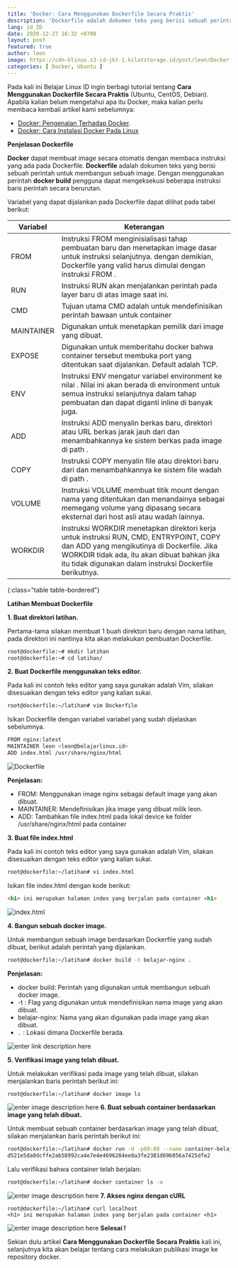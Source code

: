 ```yaml
---
title: 'Docker: Cara Menggunakan Dockerfile Secara Praktis'
description: 'Dockerfile adalah dokumen teks yang berisi sebuah perintah untuk membangun sebuah image. Dengan menggunakan perintah docker build pengguna dapat mengeksekusi beberapa instruksi baris perintah secara berurutan.'
lang: id_ID
date: 2020-12-27 16:32 +0700
layout: post
featured: true
author: leon
image: https://cdn-blinux.s3-id-jkt-1.kilatstorage.id/post/leon/Dockerfile.png
categories: [ Docker, Ubuntu ]
---
```


Pada kali ini Belajar Linux ID ingin berbagi tutorial tentang **Cara Menggunakan Dockerfile Secara Praktis** (Ubuntu, CentOS, Debian). Apabila kalian belum mengetahui apa itu Docker, maka kalian perlu membaca kembali artikel kami sebelumnya:

- [Docker: Pengenalan Terhadap Docker](https://belajarlinux.id/pengenalan-terhadap-docker/).
- [Docker: Cara Instalasi Docker Pada Linux](https://belajarlinux.id/docker-installasi-docker-pada-linux/)

**Penjelasan Dockerfile**

**Docker** dapat membuat image secara otomatis dengan membaca instruksi yang ada pada Dockerfile. **Dockerfile** adalah dokumen teks yang berisi sebuah perintah untuk membangun sebuah image. Dengan menggunakan perintah **docker build** pengguna dapat mengeksekusi beberapa instruksi baris perintah secara berurutan.

Variabel yang dapat dijalankan pada Dockerfile dapat dilihat pada tabel berikut:

| Variabel | Keterangan |
|--|--|
| FROM | Instruksi FROM menginisialisasi tahap pembuatan baru dan menetapkan image dasar untuk instruksi selanjutnya. dengan demikian, Dockerfile yang valid harus dimulai dengan instruksi FROM . |
| RUN | Instruksi RUN akan menjalankan perintah pada layer baru di atas image saat ini. |
| CMD | Tujuan utama CMD adalah untuk mendefinisikan perintah bawaan untuk container |
| MAINTAINER | Digunakan untuk menetapkan pemilik dari image yang dibuat. |
| EXPOSE | Digunakan untuk memberitahu docker bahwa container tersebut membuka port yang ditentukan saat dijalankan. Default adalah TCP. |
| ENV | Instruksi ENV mengatur variabel environment <key> ke nilai <value>. Nilai ini akan berada di environment untuk semua instruksi selanjutnya dalam tahap pembuatan dan dapat diganti inline di banyak juga. |
| ADD | Instruksi ADD menyalin berkas baru, direktori atau URL berkas jarak jauh dari <src> dan menambahkannya ke sistem berkas pada image di path <dest>. |
| COPY | Instruksi COPY menyalin file atau direktori baru dari <src> dan menambahkannya ke sistem file wadah di path <dest>. |
| VOLUME | Instruksi VOLUME membuat titik mount dengan nama yang ditentukan dan menandainya sebagai memegang volume yang dipasang secara eksternal dari host asli atau wadah lainnya. |
| WORKDIR | Instruksi WORKDIR menetapkan direktori kerja untuk instruksi RUN, CMD, ENTRYPOINT, COPY dan ADD yang mengikutinya di Dockerfile. Jika WORKDIR tidak ada, itu akan dibuat bahkan jika itu tidak digunakan dalam instruksi Dockerfile berikutnya. |
{:class="table table-bordered"}

**Latihan Membuat Dockerfile**

**1. Buat direktori latihan.**

Pertama-tama silakan membuat 1 buah direktori baru dengan nama latihan, pada direktori ini nantinya kita akan melakukan pembuatan Dockerfile.

```bash
root@dockerfile:~# mkdir latihan
root@dockerfile:~# cd latihan/
```

**2. Buat Dockerfile menggunakan teks editor.**

Pada kali ini contoh teks editor yang saya gunakan adalah Vim, silakan disesuaikan dengan teks editor yang kalian sukai.

```bash
root@dockerfile:~/latihan# vim Dockerfile
```

Isikan Dockerfile dengan variabel variabel yang sudah dijelaskan sebelumnya.

```bash
FROM nginx:latest
MAINTAINER leon <leon@belajarlinux.id>
ADD index.html /usr/share/nginx/html
```

![Dockerfile](https://cdn-blinux.s3-id-jkt-1.kilatstorage.id/post/leon/dockerfile1.png)

**Penjelasan:**

- FROM: Menggunakan image nginx sebagai default image yang akan dibuat.
- MAINTAINER: Mendefinisikan jika image yang dibuat milik leon.
- ADD: Tambahkan file index.html pada lokal device ke folder /usr/share/nginx/html pada container

**3. Buat file index.html**

Pada kali ini contoh teks editor yang saya gunakan adalah Vim, silakan disesuaikan dengan teks editor yang kalian sukai.

```bash
root@dockerfile:~/latihan# vi index.html
```

Isikan file index.html dengan kode berikut:

```html
<h1> ini merupakan halaman index yang berjalan pada container <h1>
```

![index.html](https://cdn-blinux.s3-id-jkt-1.kilatstorage.id/post/leon/dockerfile2.png)

**4. Bangun sebuah docker image.**

Untuk membangun sebuah image berdasarkan Dockerfile yang sudah dibuat, berikut adalah perintah yang dijalankan.

```bash
root@dockerfile:~/latihan# docker build -t belajar-nginx .
```

**Penjelasan:**

- docker build: Perintah yang digunakan untuk membangun sebuah docker image.
- -t : Flag yang digunakan untuk mendefinisikan nama image yang akan dibuat.
- belajar-nginx: Nama yang akan digunakan pada image yang akan dibuat.
- `.` : Lokasi dimana Dockerfile berada.

![enter link description here](https://cdn-blinux.s3-id-jkt-1.kilatstorage.id/post/leon/dockerfile3.png)

**5. Verifikasi image yang telah dibuat.**

Untuk melakukan verifikasi pada image yang telah dibuat, silakan menjalankan baris perintah berikut ini:

```bash
root@dockerfile:~/latihan# docker image ls
```

![enter image description here](https://cdn-blinux.s3-id-jkt-1.kilatstorage.id/post/leon/dockerfile4.png)
**6. Buat sebuah container berdasarkan image yang telah dibuat.**

Untuk membuat sebuah container berdasarkan image yang telah dibuat, silakan menjalankan baris perintah berikut ini:

```bash
root@dockerfile:~/latihan# docker run -d -p80:80 --name container-belajar belajar-nginx
d521e5da0dcffe2ab58992ca4e7e4e4696284ee8a3fe2381d696056a7425dfe2
```

Lalu verifikasi bahwa container telah berjalan:

```bash
root@dockerfile:~/latihan# docker container ls -a
```

![enter image description here](https://cdn-blinux.s3-id-jkt-1.kilatstorage.id/post/leon/dockerfile5.png)
**7. Akses nginx dengan cURL**

```
root@dockerfile:~/latihan# curl localhost
<h1> ini merupakan halaman index yang berjalan pada container <h1>
```

![enter image description here](https://cdn-blinux.s3-id-jkt-1.kilatstorage.id/post/leon/dockerfile6.png)
**Selesai !**

Sekian dulu artikel **Cara Menggunakan Dockerfile Secara Praktis** kali ini, selanjutnya kita akan belajar tentang cara melakukan publikasi image ke repository docker.

